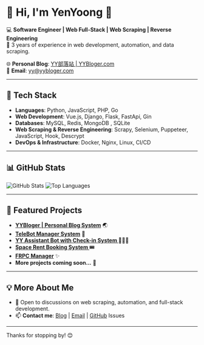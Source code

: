 # 🚀 Hi, I'm YenYoong 👋

💻 **Software Engineer | Web Full-Stack | Web Scraping | Reverse Engineering**  
📍 3 years of experience in web development, automation, and data scraping.

🌐 **Personal Blog**: [YY部落站 | YYBloger.com](https://www.yybloger.com)  
📩 **Email**: yy@yybloger.com  

---

## 🔧 Tech Stack

- **Languages**: Python, JavaScript, PHP, Go  
- **Web Development**: Vue.js, Django, Flask, FastApi, Gin
- **Databases**: MySQL, Redis, MongoDB , SQLite 
- **Web Scraping & Reverse Engineering**: Scrapy, Selenium, Puppeteer, JavaScript, Hook, Descrypt
- **DevOps & Infrastructure**: Docker, Nginx, Linux, CI/CD  

---

## 📊 GitHub Stats

![GitHub Stats](https://github-readme-stats.vercel.app/api?username=yenyoong99&show_icons=true&theme=radical)  ![Top Languages](https://github-readme-stats.vercel.app/api/top-langs/?username=yenyoong99&layout=compact&theme=radical)  

---

## 📌 Featured Projects

- **[YYBloger | Personal Blog System](https://github.com/yenyoong99/goProjects_yyblog)** 🌏  
- **[TeleBot Manager System](https://github.com/yenyoong99/telebotmgr)** 🤖  
- **[YY Assistant Bot with Check-in System ](#)** 🧑🏻‍🚀
- **[Space Rent Booking System ](https://github.com/yenyoong99/SpaceRental_System)** 🎟️
- **[FRPC Manager](https://github.com/yenyoong99/FRPC_Manager)** ✨
- **More projects coming soon...** 🚀  

---

## 💡 More About Me

- 💬 Open to discussions on web scraping, automation, and full-stack development.
- 📫 **Contact me**: [Blog](https://www.yybloger.com) | [Email](mailto:yy@yybloger.com) | [GitHub](https://github.com/yenyoong99) Issues  

---

Thanks for stopping by! 😊
